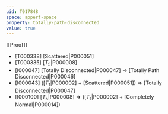 ```yaml
---
uid: T017848
space: appert-space
property: totally-path-disconnected
value: true
---
```

[[Proof]]

* [T000338] [Scattered|P000051]
* [T000335] [$T_5$|P000008]
* [I000047] [Totally Disconnected|P000047] => [Totally Path Disconnected|P000046]
* [I000043] ([$T_1$|P000002] + [Scattered|P000051]) => [Totally Disconnected|P000047]
* [I000100] [$T_5$|P000008] => ([$T_1$|P000002] + [Completely Normal|P000014])

